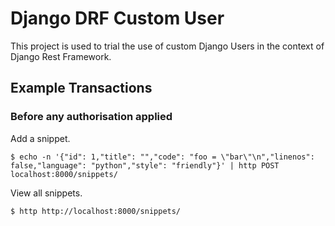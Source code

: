 # Django DRF Custom User
This project is used to trial the use of custom Django Users in the context of Django Rest Framework.

## Example Transactions
### Before any authorisation applied
Add a snippet.
```
$ echo -n '{"id": 1,"title": "","code": "foo = \"bar\"\n","linenos": false,"language": "python","style": "friendly"}' | http POST localhost:8000/snippets/
```
View all snippets.
```
$ http http://localhost:8000/snippets/
```

